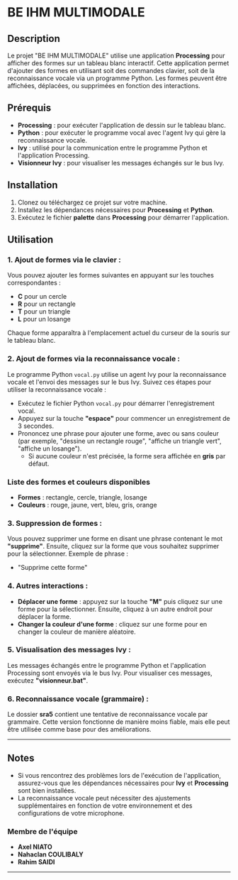 # BE IHM MULTIMODALE

## Description

Le projet "BE IHM MULTIMODALE" utilise une application **Processing** pour afficher des formes sur un tableau blanc interactif. Cette application permet d'ajouter des formes en utilisant soit des commandes clavier, soit de la reconnaissance vocale via un programme Python. Les formes peuvent être affichées, déplacées, ou supprimées en fonction des interactions.

## Prérequis

- **Processing** : pour exécuter l'application de dessin sur le tableau blanc.
- **Python** : pour exécuter le programme vocal avec l'agent Ivy qui gère la reconnaissance vocale.
- **Ivy** : utilisé pour la communication entre le programme Python et l'application Processing.
- **Visionneur Ivy** : pour visualiser les messages échangés sur le bus Ivy.

## Installation

1. Clonez ou téléchargez ce projet sur votre machine.
2. Installez les dépendances nécessaires pour **Processing** et **Python**.
3. Exécutez le fichier **palette** dans **Processing** pour démarrer l'application.

## Utilisation

### 1. **Ajout de formes via le clavier :**

Vous pouvez ajouter les formes suivantes en appuyant sur les touches correspondantes :

- **C** pour un cercle
- **R** pour un rectangle
- **T** pour un triangle
- **L** pour un losange

Chaque forme apparaîtra à l'emplacement actuel du curseur de la souris sur le tableau blanc.

### 2. **Ajout de formes via la reconnaissance vocale :**

Le programme Python `vocal.py` utilise un agent Ivy pour la reconnaissance vocale et l'envoi des messages sur le bus Ivy. Suivez ces étapes pour utiliser la reconnaissance vocale :

- Exécutez le fichier Python `vocal.py` pour démarrer l'enregistrement vocal.
- Appuyez sur la touche **"espace"** pour commencer un enregistrement de 3 secondes.
- Prononcez une phrase pour ajouter une forme, avec ou sans couleur (par exemple, "dessine un rectangle rouge", "affiche un triangle vert", "affiche un losange").
  - Si aucune couleur n'est précisée, la forme sera affichée en **gris** par défaut.

### Liste des formes et couleurs disponibles

- **Formes** : rectangle, cercle, triangle, losange
- **Couleurs** : rouge, jaune, vert, bleu, gris, orange

### 3. **Suppression de formes :**

Vous pouvez supprimer une forme en disant une phrase contenant le mot **"supprime"**. Ensuite, cliquez sur la forme que vous souhaitez supprimer pour la sélectionner. Exemple de phrase :

- "Supprime cette forme"

### 4. **Autres interactions :**

- **Déplacer une forme** : appuyez sur la touche **"M"** puis cliquez sur une forme pour la sélectionner. Ensuite, cliquez à un autre endroit pour déplacer la forme.
- **Changer la couleur d'une forme** : cliquez sur une forme pour en changer la couleur de manière aléatoire.

### 5. **Visualisation des messages Ivy :**

Les messages échangés entre le programme Python et l'application Processing sont envoyés via le bus Ivy. Pour visualiser ces messages, exécutez **"visionneur.bat"**.

### 6. **Reconnaissance vocale (grammaire) :**

Le dossier **sra5** contient une tentative de reconnaissance vocale par grammaire. Cette version fonctionne de manière moins fiable, mais elle peut être utilisée comme base pour des améliorations.

---

## Notes

- Si vous rencontrez des problèmes lors de l'exécution de l'application, assurez-vous que les dépendances nécessaires pour **Ivy** et **Processing** sont bien installées.
- La reconnaissance vocale peut nécessiter des ajustements supplémentaires en fonction de votre environnement et des configurations de votre microphone.

### Membre de l'équipe

- **Axel NIATO**
- **Nahaclan COULIBALY**
- **Rahim SAIDI**

---

